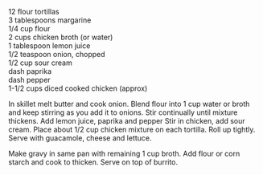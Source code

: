 ---
---

12 flour tortillas  
3 tablespoons margarine  
1/4 cup flour  
2 cups chicken broth (or water)  
1 tablespoon lemon juice  
1/2 teaspoon onion, chopped  
1/2 cup sour cream  
dash paprika  
dash pepper  
1-1/2 cups diced cooked chicken (approx) 

In skillet melt butter and cook onion. Blend flour into 1 cup water or broth and keep stirring as 
you add it to onions. Stir continually until mixture thickens. Add lemon juice, paprika and pepper 
Stir in chicken, add sour cream. Place about 1/2 cup chicken mixture on each tortilla. Roll up 
tightly. Serve with guacamole, cheese and lettuce. 

Make gravy in same pan with remaining 1 cup broth. Add flour or corn starch and cook to 
thicken. Serve on top of burrito.

